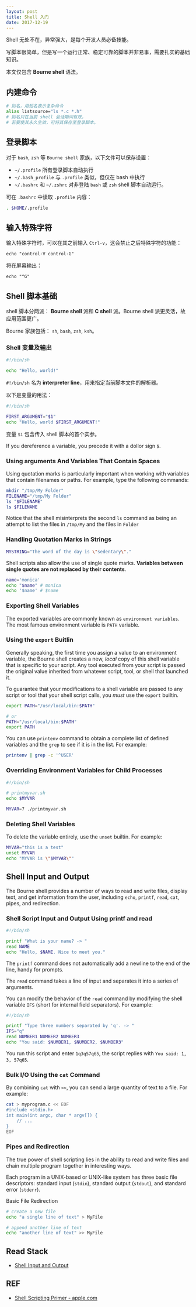 ```yaml
---
layout: post
title: Shell 入门
date: 2017-12-19
---
```


Shell 无处不在，异常强大，是每个开发人员必备技能。

写脚本很简单，但是写一个运行正常、稳定可靠的脚本并非易事，需要扎实的基础知识。

本文仅包含 **Bourne shell** 语法。

## 内建命令

```sh
# 别名，用短名表示复杂命令
alias listsource="ls *.c *.h"
# 别名只在当前 shell 会话期间有效，
# 若要使其永久生效，可将其保存至登录脚本。
```

## 登录脚本

对于 `bash`, `zsh` 等 `Bourne shell` 家族，以下文件可以保存设置：

- `~/.profile` 所有登录脚本自动执行
- `~/.bash_profile` 与 `.profile` 类似，但仅在 bash 中执行
- `~/.bashrc` 和 `~/.zshrc` 对非登陆 `bash` 或 `zsh` shell 脚本自动运行。

可在 `.bashrc` 中读取 `.profile` 内容：

```sh
. $HOME/.profile
```

## 输入特殊字符

输入特殊字符时，可以在其之前输入 `Ctrl-v`，这会禁止之后特殊字符的功能：

```
echo "control-V control-G"
```

将在屏幕输出：

```
echo "^G"
```

## Shell 脚本基础

shell 脚本分两派： **Bourne shell** 派和 **C shell** 派。Bourne shell 派更灵活，故应用范围更广。

Bourne 家族包括： `sh`, `bash`, `zsh`, `ksh`。

### Shell 变量及输出

```sh
#!/bin/sh

echo "Hello, world!"
```

`#!/bin/sh` 名为 **interpreter line**，用来指定当前脚本文件的解析器。

以下是变量的用法：

```sh
#!/bin/sh

FIRST_ARGUMENT="$1"
echo "Hello, world $FIRST_ARGUMENT!"
```

变量 `$1` 包含传入 shell 脚本的首个实参。

If you dereference a variable, you precede it with a dollor sign `$`.

### Using arguments And Variables That Contain Spaces

Using quotation marks is particularly important when working with variables that contain filenames or paths. For example, type the following commands:

```sh
mkdir "/tmp/My Folder"
FILENAME="/tmp/My Folder"
ls "$FILENAME"
ls $FILENAME
```

Notice that the shell misinterprets the second `ls` command as being an attempt to list the files in `/tmp/My` and the files in `Folder` 

### Handling Quotation Marks in Strings

```sh
MYSTRING="The word of the day is \"sedentary\"."
```

Shell scripts also allow the use of single quote marks. **Variables between single quotes are not replaced by their contents**.

```sh
name='monica'
echo "$name" # monica
echo '$name' # $name
```

### Exporting Shell Variables

The exported variables are commonly known as `environment variables`. The most famous environment variable is `PATH` variable.

### Using the `export` Buitlin

Generally speaking, the first time you assign a value to an environment variable, the Bourne shell creates a new, *local* copy of this shell variable that is specific to your script. Any tool executed from your script is passed the original value inherited from whatever script, tool, or shell that launched it.

To guarantee that your modifications to a shell variable are passed to any script or tool that your shell script calls, you *must* use the `export` builtin.

```sh
export PATH="/usr/local/bin:$PATH"

# or
PATH="/usr/local/bin:$PATH"
export PATH
```

You can use `printenv` command to obtain a complete list of defined variables and the `grep` to see if it is in the list. For example:

```sh
printenv | grep -c '^USER'
```

### Overriding Environment Variables for Child Processes

```sh
#!/bin/sh

# printmyvar.sh
echo $MYVAR
```

```sh
MYVAR=7 ./printmyvar.sh
```

### Deleting Shell Variables

To delete the variable entirely, use the `unset` builtin. For example:

```sh
MYVAR="this is a test"
unset MYVAR
echo "MYVAR is \"$MYVAR\""
```

## Shell Input and Output

The Bourne shell provides a number of ways to read and write files, display text, and get information from the user, including `echo`, `printf`, `read`, `cat`, pipes, and redirection.

### Shell Script Input and Output Using printf and read

```sh
#!/bin/sh

printf "What is your name? -> "
read NAME
echo "Hello, $NAME. Nice to meet you."
```

The `printf` command does not automatically add a newline to the end of the line, handy for prompts.

The `read` command takes a line of input and separates it into a series of arguments.

You can modify the behavior of the `read` command by modifying the shell variable `IFS` (short for internal field separators). For example:

```sh
#!/bin/sh

printf "Type three numbers separated by 'q'. -> "
IFS="q"
read NUMBER1 NUMBER2 NUMBER3
echo "You said: $NUMBER1, $NUMBER2, $NUMBER3"
```

You run this script and enter `1q3q57q65`, the script replies with `You said: 1, 3, 57q65`.

### Bulk I/O Using the `cat` Command

By combining `cat` with `<<`, you can send a large quantity of text to a file. For example:

```sh
cat > myprogram.c << EOF
#include <stdio.h>
int main(int argc, char * argv[]) {
    // ...
}
EOF
```

### Pipes and Redirection

The true power of shell scripting lies in the ability to read and write files and chain multiple program together in interesting ways.

Each program in a UNIX-based or UNIX-like system has three basic file descriptors: standard input (`stdin`), standard output (`stdout`), and standard error (`stderr`).

Basic File Redirection

```sh
# create a new file
echo "a single line of text" > MyFile

# append another line of text
echo "another line of text" >> MyFile
```

## Read Stack

- [Shell Input and Output][io]

## REF

- [Shell Scripting Primer - apple.com][apple-shell-primer]

[apple-shell-primer]: https://developer.apple.com/library/content/documentation/OpenSource/Conceptual/ShellScripting/Introduction/Introduction.html
[basics]: https://developer.apple.com/library/content/documentation/OpenSource/Conceptual/ShellScripting/shell_scripts/shell_scripts.html
[io]: https://developer.apple.com/library/content/documentation/OpenSource/Conceptual/ShellScripting/ShellInputandOutput/ShellInputandOutput.html